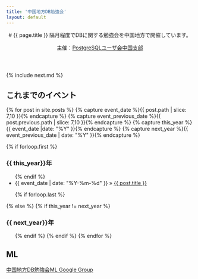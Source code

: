 ```yaml
---
title: '中国地方DB勉強会'
layout: default
---
```


<header class="post-header" markdown="1">
# {{ page.title }}
隔月程度でDBに関する勉強会を中国地方で開催しています。

主催：[PostgreSQLユーザ会中国支部](http://www.postgresql.jp/branch)
</header>

<article class="post-content" markdown="1">
{% include next.md %}
</article>

<footer>
<article class="post-content">

<h2>これまでのイベント</h2>

{% for post in site.posts %}
  {% capture event_date %}{{ post.path | slice: 7,10 }}{% endcapture %}
  {% capture event_previous_date %}{{ post.previous.path | slice: 7,10 }}{% endcapture %}
  {% capture this_year %}{{ event_date |date: "%Y" }}{% endcapture %}
  {% capture next_year %}{{ event_previous_date | date: "%Y" }}{% endcapture %}

  {% if forloop.first %}
    <h3>{{ this_year}}年</h3>
	<ul class="posts">
  {% endif %}
    <li><span>{{ event_date | date: "%Y-%m-%d" }}</span> &raquo; <a href="{{ post.url }}">{{ post.title }}</a></li>

  {% if forloop.last %}
    </ul>
  {% else %}
    {% if this_year != next_year %}
    </ul>
    <h3>{{ next_year}}年</h3>
	<ul class="posts">
    {% endif %}
  {% endif %}
{% endfor %}
</ul>

<h2>ML</h2>

<a href="https://groups.google.com/forum/#!forum/dbstudychugoku">中国地方DB勉強会ML Google Group</a>

</article>
</footer>

